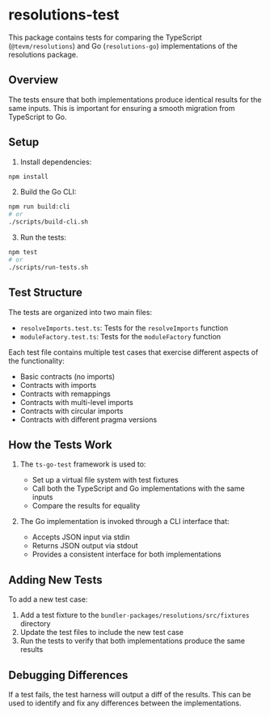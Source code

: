 # resolutions-test

This package contains tests for comparing the TypeScript (`@tevm/resolutions`) and Go (`resolutions-go`) implementations of the resolutions package.

## Overview

The tests ensure that both implementations produce identical results for the same inputs. This is important for ensuring a smooth migration from TypeScript to Go.

## Setup

1. Install dependencies:

```bash
npm install
```

2. Build the Go CLI:

```bash
npm run build:cli
# or
./scripts/build-cli.sh
```

3. Run the tests:

```bash
npm test
# or
./scripts/run-tests.sh
```

## Test Structure

The tests are organized into two main files:

- `resolveImports.test.ts`: Tests for the `resolveImports` function
- `moduleFactory.test.ts`: Tests for the `moduleFactory` function

Each test file contains multiple test cases that exercise different aspects of the functionality:

- Basic contracts (no imports)
- Contracts with imports
- Contracts with remappings
- Contracts with multi-level imports
- Contracts with circular imports
- Contracts with different pragma versions

## How the Tests Work

1. The `ts-go-test` framework is used to:
   - Set up a virtual file system with test fixtures
   - Call both the TypeScript and Go implementations with the same inputs
   - Compare the results for equality

2. The Go implementation is invoked through a CLI interface that:
   - Accepts JSON input via stdin
   - Returns JSON output via stdout
   - Provides a consistent interface for both implementations

## Adding New Tests

To add a new test case:

1. Add a test fixture to the `bundler-packages/resolutions/src/fixtures` directory
2. Update the test files to include the new test case
3. Run the tests to verify that both implementations produce the same results

## Debugging Differences

If a test fails, the test harness will output a diff of the results. This can be used to identify and fix any differences between the implementations.